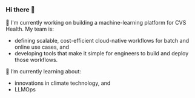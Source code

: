 ### Hi there 👋

<!--
**virenbajaj/virenbajaj** is a ✨ _special_ ✨ repository because its `README.md` (this file) appears on your GitHub profile.

Here are some ideas to get you started:

- 🔭 I’m currently working on ...
- 🌱 I’m currently learning ...
- 👯 I’m looking to collaborate on ...
- 🤔 I’m looking for help with ...
- 💬 Ask me about ...
- 📫 How to reach me: ...
- 😄 Pronouns: ...
- ⚡ Fun fact: ...
-->

🔭  I'm currently working on building a machine-learning platform for CVS Health. 
My team is:
  - defining scalable, cost-efficient cloud-native workflows for batch and online use cases, and
  - developing tools that make it simple for engineers to build and deploy those workflows. 

🌱 I’m currently learning about:
  - innovations in climate technology, and 
  - LLMOps

    
